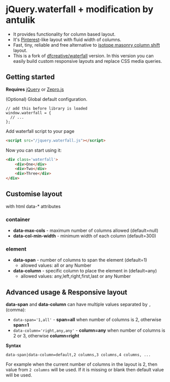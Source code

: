 # jQuery.waterfall + modification by antulik

- It provides functionality for column based layout.
- It's [Pinterest](http://pinterest.com)-like layout with fluid width of columns. 
- Fast, tiny, reliable and free alternative to [isotope masonry column shift](http://isotope.metafizzy.co/custom-layout-modes/masonry-column-shift.html) layout.
- This is a fork of [dfcreative/waterfall](https://github.com/dfcreative/waterfall) version.  In this version you can easily build custom responsive layouts and replace CSS media queries.

## Getting started

**Requires** [jQuery](http://jquery.com/) or [Zepro.js](http://zeptojs.com/)

(Optional) Global default configuration.

```
// add this before library is loaded
window.waterfall = {
  // ...
};
```

Add waterfall script to your page

```html
<script src="/jquery.waterfall.js"></script>
```

Now you can start using it:

```html
<div class='waterfall'>
    <div>One</div>
    <div>Two</div>
    <div>Three</div>
</div>
```

## Customise layout
with html data-* attributes

### container

- **data-max-cols** - maximum number of columns allowed (default=null)
- **data-col-min-width** - minimum width of each column (default=300)

### element

- **data-span** - number of columns to span the element (default=1)
	- allowed values: all or any Number
- **data-column**  - specific column to place the element in (default=any)
	- allowed values: any,left,right,first,last or any Number

## Advanced usage & Responsive layout

**data-span** and **data-column** can have multiple values separated by `,`(comma): 

- `data-span='1,all'` - **span=all** when number of columns is 2, otherwise **span=1**
- `data-column='right,any,any'` - **column=any** when number of columns is 2 or 3, otherwise **column=right**

**Syntax** 

`data-span|data-column=default,2 columns,3 columns,4 columns, ...`

For example when the current number of columns in the layout is 2, then value from `2 columns` will be used. If it is missing or blank then default value will be used.





